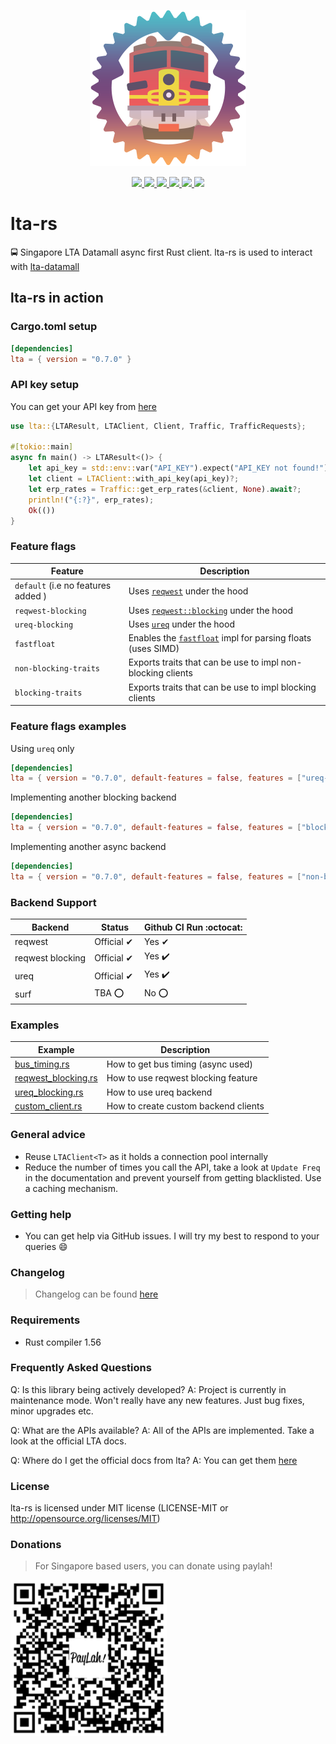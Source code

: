 <p align="center">
  <img width="250" height="250" src="./logo.png">
</p>
<p align="center">
  <a href="https://github.com/lta-rs/lta-models/blob/main/LICENSE">
    <img src="https://img.shields.io/github/license/lta-rs/lta-models"/>
  </a>
  <a href="https://docs.rs/lta">
    <img src="https://img.shields.io/badge/docs-docs.rs-blue"/>
  </a>
  <a href="https://lta-rs.github.io/lta-rs/lta/">
    <img src="https://img.shields.io/badge/docs-master--branch-red"/>
  </a>
  <a href="https://github.com/lta-rs/lta-rs/actions">
    <img src="https://img.shields.io/github/workflow/status/lta-rs/lta-rs/Test%20Rust%20project"/>
  </a>
  <a href="https://crates.io/crates/lta">
    <img src="https://img.shields.io/crates/v/lta"/>
  </a>
  <a href="https://github.com/BudiNverse/lta-rs">
    <img src="https://img.shields.io/crates/d/lta"/>
  </a>
</p>

# lta-rs
🚍 Singapore LTA Datamall async first Rust client. lta-rs is used to interact with  [lta-datamall](https://www.mytransport.sg/content/mytransport/home/dataMall.html)

## lta-rs in action

### Cargo.toml setup
```toml
[dependencies]
lta = { version = "0.7.0" }
```

### API key setup
You can get your API key from [here](https://www.mytransport.sg/content/mytransport/home/dataMall/request-for-api.html)

```rust
use lta::{LTAResult, LTAClient, Client, Traffic, TrafficRequests};

#[tokio::main]
async fn main() -> LTAResult<()> {
    let api_key = std::env::var("API_KEY").expect("API_KEY not found!");
    let client = LTAClient::with_api_key(api_key)?;
    let erp_rates = Traffic::get_erp_rates(&client, None).await?;
    println!("{:?}", erp_rates);
    Ok(())
}
```

### Feature flags
| Feature                            | Description                                                                                               |
| ---------------------------------- | --------------------------------------------------------------------------------------------------------- |
| `default` (i.e no features added ) | Uses [`reqwest`](https://github.com/seanmonstar/reqwest) under the hood                                   |
| `reqwest-blocking`                 | Uses [`reqwest::blocking`](https://github.com/seanmonstar/reqwest) under the hood                         |
| `ureq-blocking`                    | Uses [`ureq`](https://github.com/algesten/ureq) under the hood                                            |
| `fastfloat`                        | Enables the [`fastfloat`](https://github.com/aldanor/fast-float-rust) impl for parsing floats (uses SIMD) |
| `non-blocking-traits`              | Exports traits that can be use to impl non-blocking clients                                               |
| `blocking-traits`                  | Exports traits that can be use to impl blocking clients                                                   |

### Feature flags examples
Using `ureq` only
```toml
[dependencies]
lta = { version = "0.7.0", default-features = false, features = ["ureq-blocking"]}
```

Implementing another blocking backend
```toml
[dependencies]
lta = { version = "0.7.0", default-features = false, features = ["blocking-traits"]}
```

Implementing another async backend
```toml
[dependencies]
lta = { version = "0.7.0", default-features = false, features = ["non-blocking-traits"]}
```

### Backend Support 
| Backend          | Status      | Github CI Run :octocat: |
| ---------------- | ----------- | ----------------------- |
| reqwest          | Official ✔  | Yes ✔ ️                  |
| reqwest blocking | Official ✔ ️ | Yes ✔️                   |
| ureq             | Official ✔ ️ | Yes ✔️                   |
| surf             | TBA      ⭕ ️ | No  ⭕                   |

### Examples
| Example                                               | Description                          |
| ----------------------------------------------------- | ------------------------------------ |
| [bus_timing.rs](./examples/bus_timing.rs)             | How to get bus timing (async used)   |
| [reqwest_blocking.rs](./examples/reqwest_blocking.rs) | How to use reqwest blocking feature  |
| [ureq_blocking.rs](./examples/ureq_blocking.rs)       | How to use ureq backend              |
| [custom_client.rs](./examples/custom_client.rs)       | How to create custom backend clients |

### General advice
- Reuse `LTAClient<T>` as it holds a connection pool internally
- Reduce the number of times you call the API, take a look at `Update Freq` in the documentation and prevent
yourself from getting blacklisted. Use a caching mechanism.

### Getting help
- You can get help via GitHub issues. I will try my best to respond to your queries :smile:

### Changelog
> Changelog can be found [here](./CHANGELOG.md)

### Requirements
- Rust compiler 1.56

### Frequently Asked Questions

Q: Is this library being actively developed?
A: Project is currently in maintenance mode. Won't really have any new features. Just bug fixes, minor upgrades etc.

Q: What are the APIs available?
A: All of the APIs are implemented. Take a look at the official LTA docs.

Q: Where do I get the official docs from lta?
A: You can get them [here](https://www.mytransport.sg/content/dam/datamall/datasets/LTA_DataMall_API_User_Guide.pdf)

### License
lta-rs is licensed under MIT license (LICENSE-MIT or <http://opensource.org/licenses/MIT>)

### Donations
> For Singapore based users, you can donate using paylah!

<img src="./paylah.png" width="250">